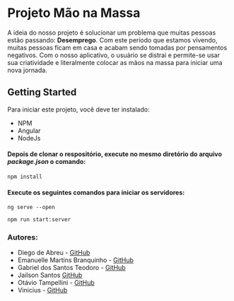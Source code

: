 # Projeto Mão na Massa

 A ideia do nosso projeto é solucionar um problema que muitas pessoas estão passando: **Desemprego**. Com este período que estamos vivendo, muitas pessoas ficam em casa e acabam sendo tomadas por pensamentos negativos. Com o nosso aplicativo, o usuário se distrai e permite-se usar sua criatividade e literalmente colocar as mãos na massa para iniciar uma nova jornada.

## Getting Started
 Para iniciar este projeto, você deve ter instalado:
 * NPM
 * Angular
 * NodeJs
 
#### Depois de clonar o respositório, execute no mesmo diretório do arquivo *package.json* o comando:

 ```
 npm install
 ```
 
 #### Execute os seguintes comandos para iniciar os servidores:
 ```
 ng serve --open
 ```
 ```
 npm run start:server
 ```

### Autores:
* Diego de Abreu - [GitHub](https://github.com/DiegoMiolo)
* Emanuelle Martins Branquinho - [GitHub](https://github.com/manussss)
* Gabriel dos Santos Teodoro - [GitHub](https://github.com/GabTeodoro)
* Jailson Santos [GitHub](https://github.com/Jobiliedsam)
* Otávio Tampellini - [GitHub](https://github.com/TampelliniOtavio)
* Vinicius - [GitHub](https://github.com/vinicius1122)

